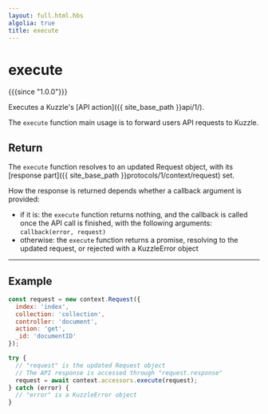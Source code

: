 ```yaml
---
layout: full.html.hbs
algolia: true
title: execute
---
```



# execute

{{{since "1.0.0"}}}

Executes a Kuzzle's [API action]({{ site_base_path }}api/1/).

The `execute` function main usage is to forward users API requests to Kuzzle.


## Return

The `execute` function resolves to an updated Request object, with its [response part]({{ site_base_path }}protocols/1/context/request) set.

How the response is returned depends whether a callback argument is provided:

* if it is: the `execute` function returns nothing, and the callback is called once the API call is finished, with the following arguments: `callback(error, request)`
* otherwise: the `execute` function returns a promise, resolving to the updated request, or rejected with a KuzzleError object

---

## Example

```js
const request = new context.Request({
  index: 'index',
  collection: 'collection',
  controller: 'document',
  action: 'get',
  _id: 'documentID'
});

try {
  // "request" is the updated Request object
  // The API response is accessed through "request.response"
  request = await context.accessors.execute(request);
} catch (error) {
  // "error" is a KuzzleError object
}
```
